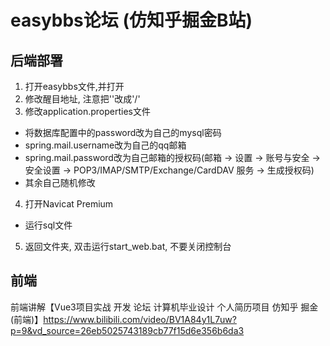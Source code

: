 # easybbs论坛 (仿知乎掘金B站)
## 后端部署
1. 打开easybbs文件,并打开
2. 修改醒目地址, 注意把'\'改成'/'
3. 修改application.properties文件
  -  将数据库配置中的password改为自己的mysql密码
  -  spring.mail.username改为自己的qq邮箱
  -  spring.mail.password改为自己邮箱的授权码(邮箱 -> 设置 -> 账号与安全 -> 安全设置 -> POP3/IMAP/SMTP/Exchange/CardDAV 服务 -> 生成授权码)
  -  其余自己随机修改
4. 打开Navicat Premium
  - 运行sql文件
5. 返回文件夹, 双击运行start_web.bat, 不要关闭控制台
## 前端
前端讲解【Vue3项目实战 开发 论坛 计算机毕业设计 个人简历项目 仿知乎 掘金 (前端)】https://www.bilibili.com/video/BV1A84y1L7uw?p=9&vd_source=26eb5025743189cb77f15d6e356b6da3
